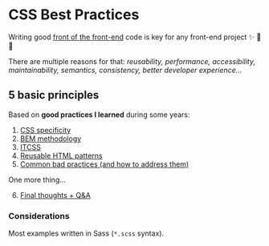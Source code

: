 # CSS Best Practices

Writing good [front of the front-end](https://bradfrost.com/blog/post/front-of-the-front-end-and-back-of-the-front-end-web-development/) code is key for any front-end project ✨ 🎨 📐

There are multiple reasons for that: _reusability, performance, accessibility, maintainability, semantics, consistency, better developer experience…_

## 5 basic principles

Based on **good practices I learned** during some years:

1. [CSS specificity](https://github.com/nadalsol/css-best-practices/blob/main/01-css-specificity.md)
2. [BEM methodology](https://github.com/nadalsol/css-best-practices/blob/main/02-bem-methodology.md)
3. [ITCSS](https://github.com/nadalsol/css-best-practices/blob/main/03-itcss.md)
4. [Reusable HTML patterns](https://github.com/nadalsol/css-best-practices/blob/main/04-reusable-html-patterns.md)
5. [Common bad practices (and how to address them)](https://github.com/nadalsol/css-best-practices/blob/main/05-common-bad-practices/README.md)

One more thing…

6. [Final thoughts + Q&A](https://github.com/nadalsol/css-best-practices/blob/main/06-final-thoughts.md)

### Considerations

Most examples written in Sass (`*.scss` syntax).
